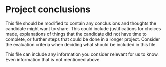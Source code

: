 # Project conclusions

This file should be modified to contain any conclusions and thoughts the candidate might want to share. This could include justifications for choices made, explanations of things that the candidate did not have time to complete, or further steps that could be done in a longer project. Consider the evaluation criteria when deciding what should be included in this file.

This file can include any information you consider relevant for us to know. Even information that is not mentioned above.